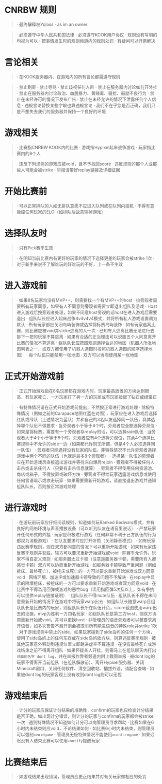 # CNRBW 规则

> · 最终解释权Yqloss
· as im an owner

> · 必须遵守中华人民共和国法律
· 必须遵守KOOK用户协议
· 规则没有写明的均视为可以
· 按事情发生时的规则频道内的规则处罚
· 有疑问可以开票解决

# 言论相关
> · 在KOOK服务器内、在游戏内的所有言论都需遵守规则

> · 禁止刷屏
· 禁止辱骂
· 禁止歧视任何人群
· 禁止在服务器内讨论如何开外挂
· 禁止在服务器内讨论政治、血腥暴力、黄赌毒、骚扰、鼓励不良行为
· 禁止在未经许可的情况下发布广告
· 禁止在未经允许的情况下泄露任何个人信息
· 违规言论替换某些字眼也算违规言论
· 我们不在乎您是否正确，我们只是不想失去我们的服务器并保持一个良好的环境

# 游戏相关
> · 比赛指CNRBW KOOK内的比赛
· 游戏指Hypixel起床战争游戏
· 玩家指比赛内的8个人

> · 违反下列规则的游戏应被void，且不予找回score
· 违反规则的那个人或那些人可能会被strike
· 举报请带好replay链接及详细证据

# 开始比赛前
> · 可以正常排队的人如无排队意愿不应进入队列或在队列内挂机
· 不得有意操控任何玩家的ELO（如排队后故意输掉游戏）

# 选择队友时
> · 只有Pick赛季生效

> · 在明知当前比赛内有更好的玩家的情况下选择更差的玩家会被strike 1次
· 对于新手来说不了解谁玩的好谁玩的不好，上一条不生效

# 进入游戏前
> · 如果8名玩家均没有MVP++，则需要找一个有MVP++的host
· 拉旁观者需要所有玩家同意，如果有人不同意则旁观者需要立即退出组队及游戏
· Host进入游戏后按旁观者处理，如果不同意host旁观的话host在进入游戏后需要退出
· 组队队长应进入起床战争4v4v4v4模式，并将所有私人游戏设置调为默认
· 所有玩家都应关闭岛屿装饰或选择锦标赛岛屿装饰
· 如有玩家逃离比赛，则比赛应被void并strike逃离的人一次
· 已知有人逃离比赛无法进行去排下一把的玩家不算逃离
· 如果有合适的正当理由可以说服五个人同意离开比赛的情况不算逃离
· 组队队长应按照规则选择合适的地图（机器人所发地图列表之一，或双方都使用了机器人选图时按照机器人选图的顺序选择地图）
· 每个队伍只能禁用一张地图
· 双方可以协商使用某一张地图

# 正式开始游戏前
> · 正式开始游戏指在8名玩家都在游戏内时，玩家最高放置的方块达到限高、有玩家死亡、一方玩家打了另一方的玩家或有玩家捡起了钻石或绿宝石

> · 有特殊情况请在正式开始游戏前提出，不然按正常进行游戏处理
· 除极特殊情况（例如之前的Carapace地图红蓝在对面），玩家应在进入游戏后选择红队或绿队（上述情况为蓝队）并和自己的3名队友选择同一队伍，具体选择哪个队伍不做要求
· 当旁观者小于等于4个时，旁观者应全部选择旁观位
· 如果是锦标赛，需要有一个旁观者存replay的话，可以选择side队伍
· 当旁观者大于4个小于等于8个时，旁观者应有4个选择旁观位，其余4个选择比赛规则中不允许的side一边（如果都允许则无所谓，但是4个人必须选择同一队伍）
· 旁观者只能选择没有玩家的队伍，非特殊情况不允许旁观者选择游戏中两个不同的队伍（也就是最多8个旁观者）
· 选择某一队伍的旁观者应在开始游戏后直接退出游戏并等待床自爆后rejoin
· 旁观者不得被任何人击杀或击杀任何人（只要有击杀信息就算）
· 旁观者不得使用任何资源池、商店或箱子，不得放置或破坏方块
· 旁观者不得给玩家透露游戏信息或使用任何言语暗示或攻击玩家
· 如果需要重新开始游戏，请直接退出游戏并通知组队队长，否则按正常游戏处理

# 进行游戏时
> · 在游玩前玩家应仔细阅读规则，知道如何玩Ranked Bedwars模式，并有良好的网络环境与声音播放设备（可以听到队友在语音里说话）
· 严禁玩家开任何形式的外挂
· 玩家应积极进行游戏（任何非常不利于己方队伍的行为都视为消极游戏）
· 在队友要求时应打开听筒（关闭静音模式）
· 如有玩家违反赛季规则，则在双方都同意的情况下可以重新开始游戏
· 如果有玩家违反赛季规则并获胜，输方可以要求重新开始游戏或void
· 除赛季允许外，玩家不得自定义规则
· 如服务器太过卡顿（注意是服务器卡顿，需要所有人都感觉卡顿）双方可以协商重新开始游戏
· 如服务器卡顿导致严重问题（例如拆床、最终死亡），被挖床或死亡的一方可以要求重新开始游戏或双方同意void
· 网络环境、加速IP或加速器卡顿导致的问题不予解决
· 在replay中显示的隔墙挖床，被挖床的一方可以要求重新开始游戏或者双方同意void
· 在比赛中不得滥用回弹或游戏的恶性bug（滥用指回弹5次及以上，如有争执可以提供replay链接证明）
· 组队队长不得mute队伍
· 组队队长不得在未同意重新开始的情况下在游戏中将玩家warp出去
· 如组队队长随意warp且组队队长是比赛内的玩家，则组队队长所在队伍计负，score截图使用warp出去的证据，mvp为胜利一方四名玩家
· 如组队队长是第三方host，则双方协商重新开始或void，并可以更换host
· 非管理员的语音旁观者可以被要求离开语音，如多次警告不离开则会被取消所有能进语音的特殊role并strike 1次
· 对于游戏规则中禁止的side，如果玩家碰到了side岛屿的任何一个方块，使用了side岛屿上的任何东西或在side岛屿放方块，则算违反赛季规则
· 被其他玩家意外移动到违规位置立即跳进虚空不算违规
· 在没有最终死亡或游戏结束之前不得离开组队
· 如果怀疑某人开挂，则需马上在组队聊天内打出`对面的名字 dont log`，并在举报作弊者频道内附上截图举报
· 被dont log的玩家不得离开当前组队（在组队解散前）、离开Hypixel服务器、关闭Minecraft窗口、关闭任何软件、清空回收站、插拔外设，请配合查端
· 如果被dont log的玩家客观上没有收到dont log则可以无视

# 游戏结束后
> · 计分的玩家应保证计分结果的准确性，confirm的玩家也应检查计分结果是否正确，如出现计分错误，则计分的玩家与confirm的玩家都会被strike一次
· 遇到特殊情况不知道如何计分可以向管理员寻求帮助
· 比赛如果在6小时内未结束则应void，不论结果如何
· 如比赛6小时内未结束，则管理员可以强制`=voidgame`
· 管理员无极特殊情况不能使用`=confirmgame`
· 如果迟迟没有人结束比赛可以使用`=notify`提醒玩家

# 比赛结束后
> · 如游戏结果出现错误，管理员应更正结果并对有关玩家做相应的处罚
